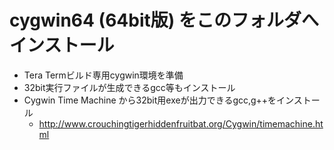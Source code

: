 ﻿# cygwin64 (64bit版) をこのフォルダへインストール

- Tera Termビルド専用cygwin環境を準備
- 32bit実行ファイルが生成できるgcc等もインストール
- Cygwin Time Machine から32bit用exeが出力できるgcc,g++をインストール
  - http://www.crouchingtigerhiddenfruitbat.org/Cygwin/timemachine.html
